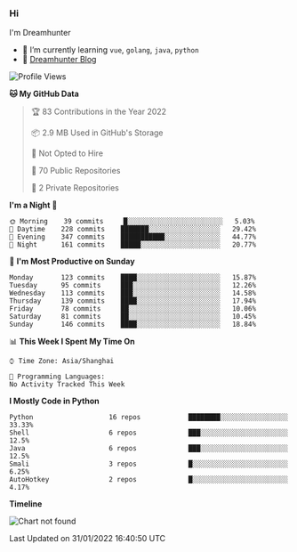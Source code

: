 ### Hi

I'm Dreamhunter

- 🌱 I’m currently learning `vue`, `golang`, `java`, `python`
- 💬 [Dreamhunter Blog](https://jcstaff.club/)

<!--START_SECTION:waka-->
![Profile Views](http://img.shields.io/badge/Profile%20Views-0-blue)

**🐱 My GitHub Data** 

> 🏆 83 Contributions in the Year 2022
 > 
> 📦 2.9 MB Used in GitHub's Storage 
 > 
> 🚫 Not Opted to Hire
 > 
> 📜 70 Public Repositories 
 > 
> 🔑 2 Private Repositories  
 > 
**I'm a Night 🦉** 

```text
🌞 Morning    39 commits     █░░░░░░░░░░░░░░░░░░░░░░░░   5.03% 
🌆 Daytime    228 commits    ███████░░░░░░░░░░░░░░░░░░   29.42% 
🌃 Evening    347 commits    ███████████░░░░░░░░░░░░░░   44.77% 
🌙 Night      161 commits    █████░░░░░░░░░░░░░░░░░░░░   20.77%

```
📅 **I'm Most Productive on Sunday** 

```text
Monday       123 commits    ████░░░░░░░░░░░░░░░░░░░░░   15.87% 
Tuesday      95 commits     ███░░░░░░░░░░░░░░░░░░░░░░   12.26% 
Wednesday    113 commits    ███░░░░░░░░░░░░░░░░░░░░░░   14.58% 
Thursday     139 commits    ████░░░░░░░░░░░░░░░░░░░░░   17.94% 
Friday       78 commits     ██░░░░░░░░░░░░░░░░░░░░░░░   10.06% 
Saturday     81 commits     ██░░░░░░░░░░░░░░░░░░░░░░░   10.45% 
Sunday       146 commits    ████░░░░░░░░░░░░░░░░░░░░░   18.84%

```


📊 **This Week I Spent My Time On** 

```text
⌚︎ Time Zone: Asia/Shanghai

💬 Programming Languages: 
No Activity Tracked This Week

```

**I Mostly Code in Python** 

```text
Python                   16 repos            ████████░░░░░░░░░░░░░░░░░   33.33% 
Shell                    6 repos             ███░░░░░░░░░░░░░░░░░░░░░░   12.5% 
Java                     6 repos             ███░░░░░░░░░░░░░░░░░░░░░░   12.5% 
Smali                    3 repos             █░░░░░░░░░░░░░░░░░░░░░░░░   6.25% 
AutoHotkey               2 repos             █░░░░░░░░░░░░░░░░░░░░░░░░   4.17%

```


**Timeline**

![Chart not found](https://raw.githubusercontent.com/jinmu333/jinmu333/master/charts/bar_graph.png) 


 Last Updated on 31/01/2022 16:40:50 UTC
<!--END_SECTION:waka-->

<!-- ![jinmu333's github stats](https://github-readme-stats.vercel.app/api?username=jinmu333&show_icons=true&theme=vue-dark)

[![Top Langs](https://github-readme-stats.vercel.app/api/top-langs/?username=jinmu333&hide=smali,html,javascript&theme=vue-dark)](https://github.com/anuraghazra/github-readme-stats)
 -->
<!--
**jinmu333/jinmu333** is a ✨ _special_ ✨ repository because its `README.md` (this file) appears on your GitHub profile.

Here are some ideas to get you started:

- 🔭 I’m currently working on ...
- 🌱 I’m currently learning ...
- 👯 I’m looking to collaborate on ...
- 🤔 I’m looking for help with ...
- 💬 Ask me about ...
- 📫 How to reach me: ...
- 😄 Pronouns: ...
- ⚡ Fun fact: ...
- 📫 [Dreamhunter resume](https://hacknical.com/jinmu333/resume?locale=zh)
-->
